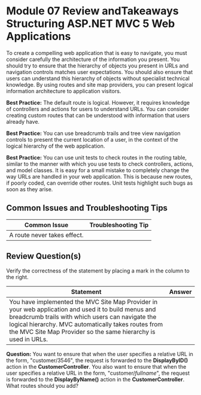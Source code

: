 # Module 07 Review andTakeaways <br> Structuring ASP.NET MVC 5 Web Applications

To create a compelling web application that is easy to navigate, you must consider carefully the architecture of the information you present. You should try to ensure that the hierarchy of objects you present in URLs and navigation controls matches user expectations. You should also ensure that users can understand this hierarchy of objects without specialist technical knowledge. By using routes and site map providers, you can present logical information architecture to application visitors.

**Best Practice:** The default route is logical. However, it requires knowledge of controllers and actions for users to understand URLs. You can consider creating custom routes that can be understood with information that users already have.

**Best Practice:** You can use breadcrumb trails and tree view navigation controls to present the current location of a user, in the context of the logical hierarchy of the web application.

**Best Practice:** You can use unit tests to check routes in the routing table, similar to the manner with which you use tests to check controllers, actions, and model classes. It is easy for a small mistake to completely change the way URLs are handled in your web application. This is because new routes, if poorly coded, can override other routes. Unit tests highlight such bugs as soon as they arise.

## **Common Issues and Troubleshooting Tips**

|Common Issue |Troubleshooting Tip |
|---|---|
|A route never takes effect. ||

## **Review Question(s)**

Verify the correctness of the statement by placing a mark in the column to the right.

|Statement |Answer |
|---|---|
|You have implemented the MVC Site Map Provider in your web application and used it to build menus and breadcrumb trails with which users can navigate the logical hierarchy. MVC automatically takes routes from the MVC Site Map Provider so the same hierarchy is used in URLs. ||

**Question:** You want to ensure that when the user specifies a relative URL in the form, "customer/3546", the request is forwarded to the **DisplayByID()** action in the **CustomerController**. You also want to ensure that when the user specifies a relative URL in the form, "customer/_fullname_", the request is forwarded to the **DisplayByName()** action in the **CustomerController**. What routes should you add?

